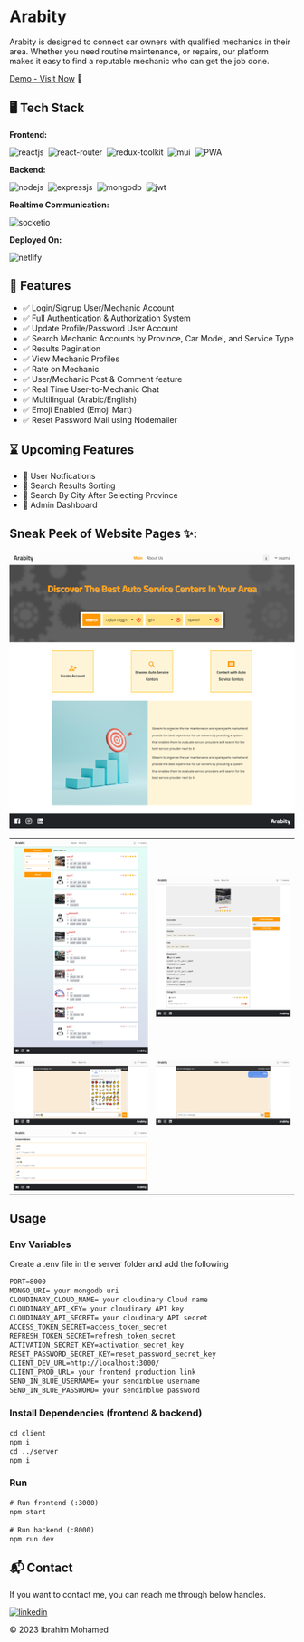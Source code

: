 # Arabity

Arabity is designed to connect car owners with qualified mechanics in their
area. Whether you need routine maintenance, or repairs, our platform makes it
easy to find a reputable mechanic who can get the job done.

[Demo - Visit Now](https://arabity-fzmr.onrender.com) 🚀

## 🖥️ Tech Stack

**Frontend:**

![reactjs](https://img.shields.io/badge/React-20232A?style=for-the-badge&logo=react&logoColor=61DAFB)&nbsp;
![react-router](https://img.shields.io/badge/React_Router-CA4245?style=for-the-badge&logo=react-router&logoColor=white)&nbsp;
![redux-toolkit](https://img.shields.io/badge/Redux-593D88?style=for-the-badge&logo=redux&logoColor=white)&nbsp;
![mui](https://img.shields.io/badge/Material--UI-0081CB?style=for-the-badge&logo=mui&logoColor=white)&nbsp;
![PWA](https://img.shields.io/badge/pwa-570fc2?style=for-the-badge&logo=PWA&logoColor=white)&nbsp;

**Backend:**

![nodejs](https://img.shields.io/badge/Node.js-43853D?style=for-the-badge&logo=node.js&logoColor=white)&nbsp;
![expressjs](https://img.shields.io/badge/Express.js-000000?style=for-the-badge&logo=express&logoColor=white)&nbsp;
![mongodb](https://img.shields.io/badge/MongoDB-4EA94B?style=for-the-badge&logo=mongodb&logoColor=white)&nbsp;
![jwt](https://img.shields.io/badge/JWT-000000?style=for-the-badge&logo=JSON%20web%20tokens&logoColor=white)&nbsp;

**Realtime Communication:**

![socketio](https://img.shields.io/badge/Socket.io-010101?&style=for-the-badge&logo=Socket.io&logoColor=white)

**Deployed On:**

![netlify](https://img.shields.io/badge/netlify-32e6e2?style=for-the-badge&logo=netlify&logoColor=white)

## 🚀 Features

- ✅ Login/Signup User/Mechanic Account
- ✅ Full Authentication & Authorization System
- ✅ Update Profile/Password User Account
- ✅ Search Mechanic Accounts by Province, Car Model, and Service Type
- ✅ Results Pagination
- ✅ View Mechanic Profiles
- ✅ Rate on Mechanic
- ✅ User/Mechanic Post & Comment feature
- ✅ Real Time User-to-Mechanic Chat
- ✅ Multilingual (Arabic/English)
- ✅ Emoji Enabled (Emoji Mart)
- ✅ Reset Password Mail using Nodemailer

## ⌛ Upcoming Features

- 🚧 User Notfications
- 🚧 Search Results Sorting
- 🚧 Search By City After Selecting Province
- 🚧 Admin Dashboard

## Sneak Peek of Website Pages ✨:

![home](images/img-1.png)

<table>
  <tr>
    <td><img src="images/img-2.png" alt="mockup" /></td>
    <td><img src="images/img-3.png" alt="mockups" /></td>
  </tr>
  <tr>
    <td><img src="images/img-4.png" alt="mockup" /></td>
    <td><img src="images/img-5.png" alt="mockups" /></td>
  </tr>
  <tr>
    <td><img src="images/img-6.png" alt="mockups" /></td>
  </tr>
</table>

## Usage

### Env Variables

Create a .env file in the server folder and add the following

```
PORT=8000
MONGO_URI= your mongodb uri
CLOUDINARY_CLOUD_NAME= your cloudinary Cloud name
CLOUDINARY_API_KEY= your cloudinary API key
CLOUDINARY_API_SECRET= your cloudinary API secret
ACCESS_TOKEN_SECRET=access_token_secret
REFRESH_TOKEN_SECRET=refresh_token_secret
ACTIVATION_SECRET_KEY=activation_secret_key
RESET_PASSWORD_SECRET_KEY=reset_password_secret_key
CLIENT_DEV_URL=http://localhost:3000/
CLIENT_PROD_URL= your frontend production link
SEND_IN_BLUE_USERNAME= your sendinblue username
SEND_IN_BLUE_PASSWORD= your sendinblue password
```

### Install Dependencies (frontend & backend)

```
cd client
npm i
cd ../server
npm i
```

### Run

```
# Run frontend (:3000)
npm start

# Run backend (:8000)
npm run dev
```

## 📬 Contact

If you want to contact me, you can reach me through below handles.

[![linkedin](https://img.shields.io/badge/LinkedIn-0077B5?style=for-the-badge&logo=linkedin&logoColor=white)](https://www.linkedin.com/in/ibrahim-embaby)

© 2023 Ibrahim Mohamed
